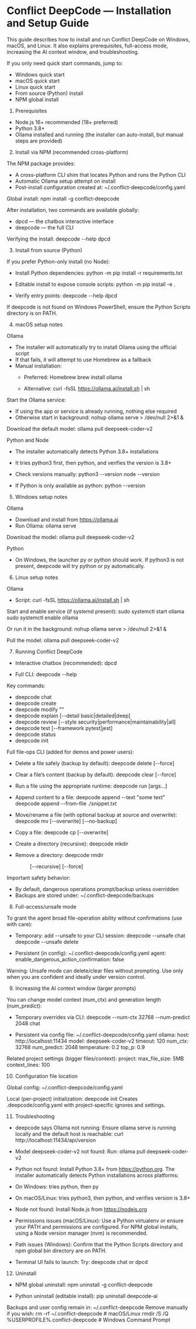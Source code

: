 # Conflict DeepCode — Installation and Setup Guide

This guide describes how to install and run Conflict DeepCode on Windows, macOS, and Linux. It also explains prerequisites, full-access mode, increasing the AI context window, and troubleshooting.

If you only need quick start commands, jump to:
- Windows quick start
- macOS quick start
- Linux quick start
- From source (Python) install
- NPM global install

1) Prerequisites

- Node.js 16+ recommended (18+ preferred)
- Python 3.8+
- Ollama installed and running (the installer can auto-install, but manual steps are provided)

2) Install via NPM (recommended cross-platform)

The NPM package provides:
- A cross-platform CLI shim that locates Python and runs the Python CLI
- Automatic Ollama setup attempt on install
- Post-install configuration created at: ~/.conflict-deepcode/config.yaml

Global install:
npm install -g conflict-deepcode

After installation, two commands are available globally:
- dpcd — the chatbox interactive interface
- deepcode — the full CLI

Verifying the install:
deepcode --help
dpcd

3) Install from source (Python)

If you prefer Python-only install (no Node):

- Install Python dependencies:
python -m pip install -r requirements.txt

- Editable install to expose console scripts:
python -m pip install -e .

- Verify entry points:
deepcode --help
dpcd

If deepcode is not found on Windows PowerShell, ensure the Python Scripts directory is on PATH.

4) macOS setup notes

Ollama
- The installer will automatically try to install Ollama using the official script
- If that fails, it will attempt to use Homebrew as a fallback
- Manual installation:
  - Preferred: Homebrew
  brew install ollama

  - Alternative:
  curl -fsSL https://ollama.ai/install.sh | sh

Start the Ollama service:
- If using the app or service is already running, nothing else required
- Otherwise start in background:
nohup ollama serve > /dev/null 2>&1 &

Download the default model:
ollama pull deepseek-coder-v2

Python and Node
- The installer automatically detects Python 3.8+ installations
- It tries python3 first, then python, and verifies the version is 3.8+
- Check versions manually:
python3 --version
node --version

- If Python is only available as python:
python --version

5) Windows setup notes

Ollama
- Download and install from https://ollama.ai
- Run Ollama:
ollama serve

Download the model:
ollama pull deepseek-coder-v2

Python
- On Windows, the launcher py or python should work. If python3 is not present, deepcode will try python or py automatically.

6) Linux setup notes

Ollama
- Script:
curl -fsSL https://ollama.ai/install.sh | sh

Start and enable service (if systemd present):
sudo systemctl start ollama
sudo systemctl enable ollama

Or run it in the background:
nohup ollama serve > /dev/null 2>&1 &

Pull the model:
ollama pull deepseek-coder-v2

7) Running Conflict DeepCode

- Interactive chatbox (recommended):
dpcd

- Full CLI:
deepcode --help

Key commands:
- deepcode chat
- deepcode create <target>
- deepcode modify <file> "<description>"
- deepcode explain <file> [--detail basic|detailed|deep]
- deepcode review <file> [--style security|performance|maintainability|all]
- deepcode test <file> [--framework pytest|jest]
- deepcode status
- deepcode init

Full file-ops CLI (added for demos and power users):
- Delete a file safely (backup by default):
deepcode delete <file> [--force]

- Clear a file’s content (backup by default):
deepcode clear <file> [--force]

- Run a file using the appropriate runtime:
deepcode run <file> [args...]

- Append content to a file:
deepcode append <file> --text "some text"
deepcode append <file> --from-file ./snippet.txt

- Move/rename a file (with optional backup at source and overwrite):
deepcode mv <src> <dst> [--overwrite] [--no-backup]

- Copy a file:
deepcode cp <src> <dst> [--overwrite]

- Create a directory (recursive):
deepcode mkdir <dir>

- Remove a directory:
deepcode rmdir <dir> [--recursive] [--force]

Important safety behavior:
- By default, dangerous operations prompt/backup unless overridden
- Backups are stored under:
~/.conflict-deepcode/backups

8) Full-access/unsafe mode

To grant the agent broad file-operation ability without confirmations (use with care):
- Temporary: add --unsafe to your CLI session:
deepcode --unsafe chat
deepcode --unsafe delete <file>

- Persistent (in config):
~/.conflict-deepcode/config.yaml
agent:
  enable_dangerous_action_confirmation: false

Warning: Unsafe mode can delete/clear files without prompting. Use only when you are confident and ideally under version control.

9) Increasing the AI context window (larger prompts)

You can change model context (num_ctx) and generation length (num_predict):

- Temporary overrides via CLI:
deepcode --num-ctx 32768 --num-predict 2048 chat

- Persistent via config file:
~/.conflict-deepcode/config.yaml
ollama:
  host: http://localhost:11434
  model: deepseek-coder-v2
  timeout: 120
  num_ctx: 32768
  num_predict: 2048
  temperature: 0.2
  top_p: 0.9

Related project settings (bigger files/context):
project:
  max_file_size: 5MB
  context_lines: 100

10) Configuration file location

Global config:
~/.conflict-deepcode/config.yaml

Local (per-project) initialization:
deepcode init
Creates .deepcode/config.yaml with project-specific ignores and settings.

11) Troubleshooting

- deepcode says Ollama not running:
Ensure ollama serve is running locally and the default host is reachable:
curl http://localhost:11434/api/version

- Model deepseek-coder-v2 not found:
Run:
ollama pull deepseek-coder-v2

- Python not found:
Install Python 3.8+ from https://python.org. The installer automatically detects Python installations across platforms:
- On Windows: tries python, then py
- On macOS/Linux: tries python3, then python, and verifies version is 3.8+

- Node not found:
Install Node.js from https://nodejs.org

- Permissions issues (macOS/Linux):
Use a Python virtualenv or ensure your PATH and permissions are configured. For NPM global installs, using a Node version manager (nvm) is recommended.

- Path issues (Windows):
Confirm that the Python Scripts directory and npm global bin directory are on PATH.

- Terminal UI fails to launch:
Try:
deepcode chat
or
dpcd

12) Uninstall

- NPM global uninstall:
npm uninstall -g conflict-deepcode

- Python uninstall (editable install):
pip uninstall deepcode-ai

Backups and user config remain in:
~/.conflict-deepcode
Remove manually if you wish:
rm -rf ~/.conflict-deepcode   # macOS/Linux
rmdir /S /Q %USERPROFILE%\.conflict-deepcode  # Windows Command Prompt